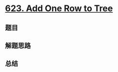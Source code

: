 # [623. Add One Row to Tree](https://leetcode.com/problems/add-one-row-to-tree/)

## 题目


## 解题思路


## 总结


